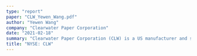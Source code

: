```yaml
---
type: "report"
paper: "CLW_Yewen_Wang.pdf"
author: "Yewen Wang"
company: "Clearwater Paper Corporation"
date: "2021-02-18"
summary: "Clearwater Paper Corporation (CLW) is a US manufacturer and supplier of private label tissue products and bleached paperboard distributed domestically and internationally. The business is organized into two segments: Consumer Products and Pulp and Paperboard.​"
title: "NYSE: CLW"
---
```

